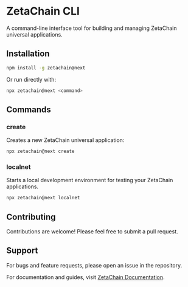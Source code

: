 # ZetaChain CLI

A command-line interface tool for building and managing ZetaChain universal
applications.

## Installation

```bash
npm install -g zetachain@next
```

Or run directly with:

```bash
npx zetachain@next <command>
```

## Commands

### create

Creates a new ZetaChain universal application:

```bash
npx zetachain@next create
```

### localnet

Starts a local development environment for testing your ZetaChain applications.

```bash
npx zetachain@next localnet
```

## Contributing

Contributions are welcome! Please feel free to submit a pull request.

## Support

For bugs and feature requests, please open an issue in the repository.

For documentation and guides, visit [ZetaChain
Documentation](https://www.zetachain.com/docs/).
